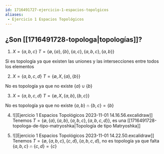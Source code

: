 ```yaml
---
id: 1716491727-ejercicio-1-espacios-topolgicos
aliases:
 - Ejercicio 1 Espacios Topológicos
---
```



## ¿Son [[1716491728-topologa|topologías]]?

1. $X=\{a,b,c\}$ $T=\{ \emptyset, \{a\}, \{b\}, \{a,c\}, \{a,b,c\}, \{a,b\} \}$

Si es topología ya que existen las uniones y las intersecciones entre todos los elementos

2. $X = \{a,b,c,d\}$ $T=\{\emptyset, X,  \{a\}, \{b\} \}$

No es topología ya que no existe $\{a\} \cup \{b\}$

3. $X = \{a,b,c,d\}$ $T = \{\emptyset, X, \{a,b\}, \{b,c\} \}$

No es topología ya que no existe $\{a,b\} \cap \{b,c\} = \{b\}$

4. ![[Ejercicio 1 Espacios Topológicos 2023-11-01 14.16.56.excalidraw]]
Tenemos $T = \{\emptyset, \{a\}, \{a,b\}, \{a,b,c\}, \{a,b,c,d\} \}$, es una [[1716491728-topologa-de-tipo-matryoshka|Topología de tipo Matryoshka]]

5. ![[Ejercicio 1 Espacios Topológicos 2023-11-01 14.22.50.excalidraw]]
Tenemos $T = \{\emptyset, \{a,b,c\}, \{c,d\}, \{a,b,c,d\}$, no es topología ya que falta $\{a,b,c\} \cap \{c,d\} = \{c\}$